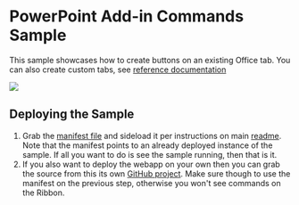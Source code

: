 # PowerPoint Add-in Commands Sample #
This sample showcases how to create buttons on an existing Office tab. You can also create custom tabs, see [reference documentation](https://msdn.microsoft.com/EN-US/library/office/mt621545.aspx)

![](http://i.imgur.com/EaQwJMD.png)

## Deploying the Sample

1. Grab the [manifest file](https://github.com/OfficeDev/Office-Add-in-Commands-Samples/blob/master/Word/manifest/CitationSample.xml) and sideload it per instructions on main [readme](https://github.com/OfficeDev/Office-Add-in-Commands-Samples/blob/master/README.md). Note that the manifest points to an already deployed instance of the sample. If all you want to do is see the sample running, then that is it. 
2. If you also want to deploy the webapp on your own then you can grab the source from this its own [GitHub project](https://github.com/OfficeDev/Office-Add-in-Fabric-UI-Sample). Make sure though to use the manifest on the previous step, otherwise you won't see commands on the Ribbon. 